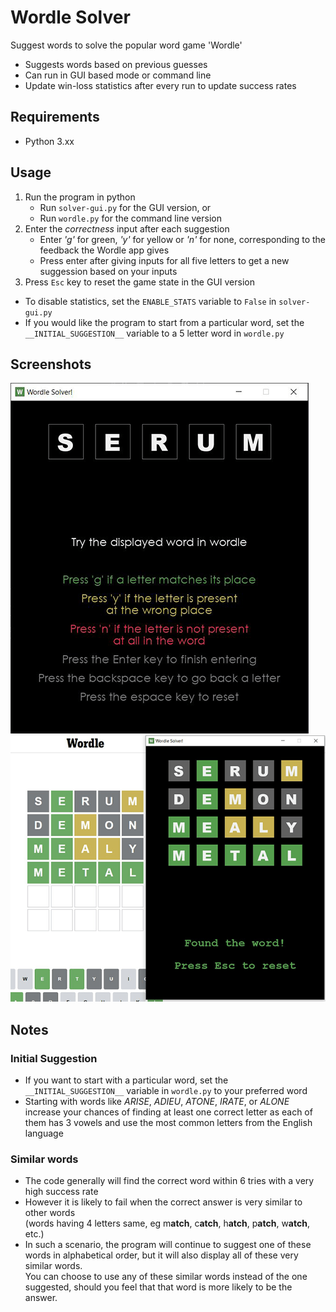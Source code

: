# Wordle Solver
Suggest words to solve the popular word game 'Wordle'

- Suggests words based on previous guesses
- Can run in GUI based mode or command line
- Update win-loss statistics after every run to update success rates

## Requirements
- Python 3.xx

## Usage
1. Run the program in python
    - Run `solver-gui.py` for the GUI version, or
    - Run `wordle.py` for the command line version
2. Enter the *correctness* input after each suggestion
    - Enter *'g'* for green, *'y'* for yellow or *'n'* for none, corresponding to the feedback the Wordle app gives
    - Press enter after giving inputs for all five letters to get a new suggession based on your inputs
3. Press `Esc` key to reset the game state in the GUI version

- To disable statistics, set the `ENABLE_STATS` variable to `False` in `solver-gui.py`
- If you would like the program to start from a particular word, set the `__INITIAL_SUGGESTION__` variable to a 5 letter word in `wordle.py`

## Screenshots
![Game Start State](./images/game_start.png "Game Start State")
![Game Win State](./images/game_end.png "Game Win State")

## Notes
### Initial Suggestion
- If you want to start with a particular word, set the `__INITIAL_SUGGESTION__` variable in `wordle.py` to your preferred word
- Starting with words like *ARISE*, *ADIEU*, *ATONE*, *IRATE*, or *ALONE* increase your chances of finding at least one correct letter as each of them has 3 vowels and use the most common letters from the English language
### Similar words
- The code generally will find the correct word within 6 tries with a very high success rate  
- However it is likely to fail when the correct answer is very similar to other words  
  (words having 4 letters same, eg m**atch**, c**atch**, h**atch**, p**atch**, w**atch**, etc.)
- In such a scenario, the program will continue to suggest one of these words in alphabetical order, but it will also display all of these very similar words.  
  You can choose to use any of these similar words instead of the one suggested, should you feel that that word is more likely to be the answer.
